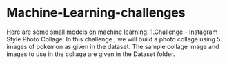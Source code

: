 # Machine-Learning-challenges
Here are some small models on machine learning.
1.Challenge - Instagram Style Photo Collage: In this challenge , we will build a photo collage using 5 images of pokemon as given in the dataset. The sample collage image and images to use in the collage are given in the Dataset folder.


